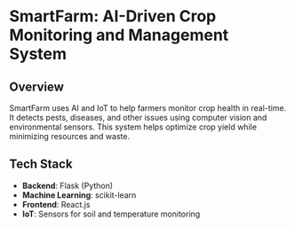 # SmartFarm: AI-Driven Crop Monitoring and Management System

## Overview
SmartFarm uses AI and IoT to help farmers monitor crop health in real-time. It detects pests, diseases, and other issues using computer vision and environmental sensors. This system helps optimize crop yield while minimizing resources and waste.

## Tech Stack
- **Backend**: Flask (Python)
- **Machine Learning**: scikit-learn
- **Frontend**: React.js
- **IoT**: Sensors for soil and temperature monitoring
